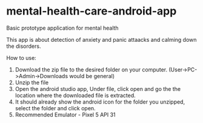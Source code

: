 # mental-health-care-android-app
Basic prototype application for mental health

This app is about detection of anxiety and panic attaacks and calming down the disorders.

How to use:

1. Download the zip file to the desired folder on your computer. (User->PC->Admin->Downloads would be general)
2. Unzip the file
3. Open the android studio app, Under file, click open and go the the location where the downloaded file is extracted.
4. It should already show the android icon for the folder you unzipped, select the folder and click open.
5. Recommended Emulator - Pixel 5 API 31
